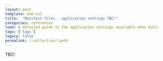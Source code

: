 ```yaml
---
layout: post
template: one-col
title:  "Manifest files - application settings TBC!"
categories: references
lead: A detailed guide to the application settings available when building a manifest file in Maestro
tags: ['tags']
legacy: false
permalink: /:collection/:path
---
```


TBC!

